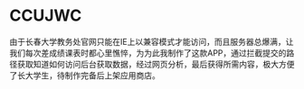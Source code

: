 # CCUJWC
由于长春大学教务处官网只能在IE上以兼容模式才能访问，而且服务器总爆满，让我们每次差成绩课表时都心里憔悴，为为此我制作了这款APP，通过拦截提交的路径获取知道如何访问后台获取数据，经过网页分析，最后获得所需内容，极大方便了长大学生，待制作完备后上架应用商店。
